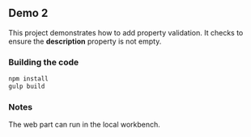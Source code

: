 ## Demo 2

This project demonstrates how to add property validation. It checks to ensure the **description** property is not empty.

### Building the code

```bash
npm install
gulp build
```

### Notes

The web part can run in the local workbench.
